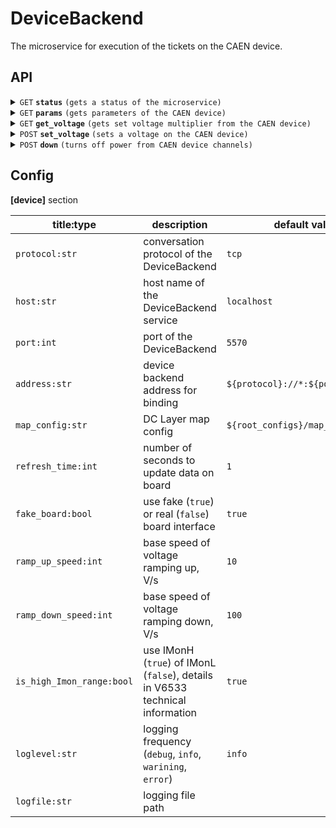 # DeviceBackend
The microservice for execution of the tickets on the CAEN device.

## API

<details>
 <summary><code>GET</code> <code><b>status</b></code> 
 <code>(gets a status of the microservice)</code></summary>

##### Parameters

> None

##### Responses

> | statuscode | response/body | response/body example |
> |------|-----|-----|
> | `1` | `application/json` | `{}` |

</details>

<details>
    <summary><code>GET</code> <code><b>params</b></code> 
    <code>(gets parameters of the CAEN device)</code></summary>
</details>

<details>
    <summary><code>GET</code> <code><b>get_voltage</b></code> 
    <code>(gets set voltage multiplier from the CAEN device)</code></summary>
</details>

<details>
<summary><code>POST</code> <code><b>set_voltage</b></code> 
<code>(sets a voltage on the CAEN device)</code></summary>


##### Parameters

> | name |  type   | data type  | description |
> |------|-----|---------|-----------------|
> | target_voltage |  required | float   | Voltage as a relative float value for setting on the device |


</details>

<details>
    <summary><code>POST</code> <code><b>down</b></code> 
    <code>(turns off power from CAEN device channels)</code></summary>
</details>

## Config

**[device]** section

| title:type | description | default value |
|------|-----|-----|
| `protocol:str` | conversation protocol of the DeviceBackend | `tcp` |
| `host:str` | host name of the DeviceBackend service | `localhost` |
| `port:int` | port of the DeviceBackend | `5570` |
| `address:str` | device backend address for binding | `${protocol}://*:${port}` |
| `map_config:str` | DC Layer map config | `${root_configs}/map_config.json` |
| `refresh_time:int` | number of seconds to update data on board | `1` |
| `fake_board:bool` | use fake (`true`) or real (`false`) board interface | `true` |
| `ramp_up_speed:int` | base speed of voltage ramping up, V/s | `10` |
| `ramp_down_speed:int` | base speed of voltage ramping down, V/s | `100` |
| `is_high_Imon_range:bool` | use IMonH (`true`) of IMonL (`false`), details in V6533 technical information | `true` |
| `loglevel:str` | logging frequency (`debug`, `info`, `warining`, `error`) | `info` |
| `logfile:str` | logging file path |  |
